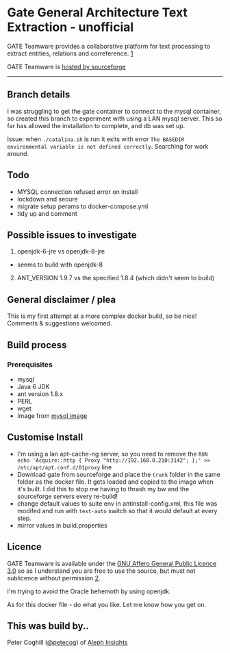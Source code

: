 # Gate General Architecture Text Extraction - unofficial

GATE Teamware provides a collaborative platform for text processing to extract entities, relations and correference. [1]

GATE Teamware is [hosted by sourceforge](https://sourceforge.net/p/gate/code/HEAD/tree/teamware/trunk/)

--------------------------------------------------------------------------------

## Branch details

I was struggling to get the gate container to connect to the mysql container, so created this branch to experiment with using a LAN mysql server. This so far has allowed the installation to complete, and db was set up.

Issue: when `./catalina.sh` is run it exits with error `The BASEDIR environmental variable is not defined correctly`. Searching for work around.

## Todo

- MYSQL connection refused error on install
- lockdown and secure
- migrate setup perams to docker-compose.yml
- tidy up and comment

## Possible issues to investigate

1. openjdk-6-jre vs openjdk-8-jre

  - seems to build with openjdk-8

2. ANT_VERSION 1.9.7 vs the specified 1.8.4 (which didn't seem to build)

## General disclaimer / plea

This is my first attempt at a more complex docker build, so be nice! Comments & suggestions welcomed.

## Build process

### Prerequisites

- mysql
- Java 6 JDK
- ant version 1.8.x
- PERL
- wget
- Image from [mysql image](https://hub.docker.com/_/mysql/)

## Customise Install

- I'm using a lan apt-cache-ng server, so you need to remove the `RUN echo 'Acquire::http { Proxy "http://192.168.0.210:3142"; };' >> /etc/apt/apt.conf.d/01proxy` line
- Download gate from sourceforge and place the `trunk` folder in the same folder as the docker file. It gets loaded and copied to the image when it's built. I did this to stop me having to thrash my bw and the sourceforge servers every re-build!
- change default values to suite env in antinstall-config.xml, this file was modifed and run with `text-auto` switch so that it would default at every step.
- mirror values in build.properties

## Licence

GATE Teamware is available under the [GNU Affero General Public Licence 3.0](http://www.gnu.org/licenses/agpl-3.0.html) so as I understand you are free to use the source, but must not sublicence without permission [2].

I'm trying to avoid the Oracle behemoth by using openjdk.

As for this docker file - do what you like. Let me know how you get on.

## This was build by..

Peter Coghill ([@petecog](https://twitter.com/petecog)) of [Aleph Insights](www.alephinsights.com)

[1]: https://gate.ac.uk/teamware/
[2]: https://tldrlegal.com/license/gnu-general-public-license-v3-(gpl-3)
